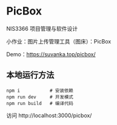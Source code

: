 # PicBox
NIS3366 项目管理与软件设计

小作业：图片上传管理工具（图床）：PicBox

Demo：https://suvanka.top/picbox/

## 本地运行方法
```
npm i           # 安装依赖
npm run dev     # 开发模式
npm run build   # 编译代码
```
访问 http://localhost:3000/picbox/
